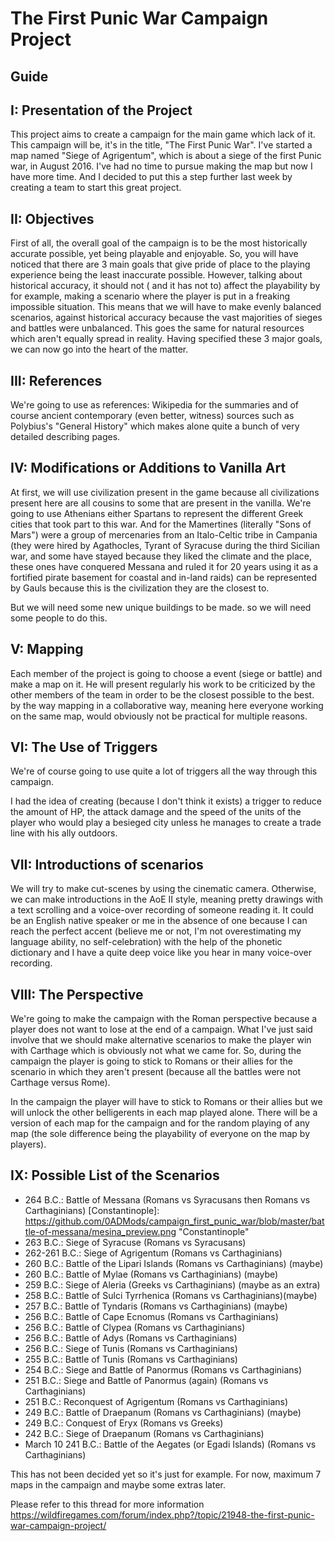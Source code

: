 # The First Punic War Campaign Project

## Guide

## I: Presentation of the Project
This project aims to create a campaign for the main game which lack of it. This campaign will be, it's in the title, "The First Punic War". I've started a map named "Siege of Agrigentum", which is about a siege of the first Punic war, in August 2016. I've had no time to pursue making the map but now I have more time. And I decided to put this a step further last week by creating a team to start this great project.


## II: Objectives
First of all, the overall goal of the campaign is to be the most historically accurate possible, yet being playable and enjoyable. So, you will have noticed that there are 3 main goals that give pride of place to the playing experience being the least inaccurate possible. However, talking about historical accuracy, it should not ( and it has not to) affect the playability by for example, making a scenario where the player is put in a freaking impossible situation. This means that we will have to make evenly balanced scenarios, against historical accuracy because the vast majorities of sieges and battles were unbalanced. This goes the same for natural resources which aren't equally spread in reality. Having specified these 3 major goals, we can now go into the heart of the matter.

## III: References
We're going to use as references: Wikipedia for the summaries and of course ancient contemporary (even better, witness) sources such as Polybius's "General History" which makes alone quite a bunch of very detailed describing pages.

## IV: Modifications or Additions to Vanilla Art
At first, we will use civilization present in the game because all civilizations present here are all cousins to some that are present in the vanilla. We're going to use Athenians either Spartans to represent the different Greek cities that took part to this war. And for the Mamertines (literally "Sons of Mars") were a group of mercenaries from an Italo-Celtic tribe in Campania (they were hired by Agathocles, Tyrant of Syracuse during the third Sicilian war, and some have stayed because they liked the climate and the place, these ones have conquered Messana and ruled it for 20 years using it as a fortified pirate basement for coastal and in-land raids) can be represented by Gauls because this is the civilization they are the closest to.

But we will need some new unique buildings to be made. so we will need some people to do this.

## V: Mapping
Each member of the project is going to choose a event (siege or battle) and make a map on it. He will present regularly his work to be criticized by the other members of the team in order to be the closest possible to the best. by the way mapping in a collaborative way, meaning here everyone working on the same map, would obviously not be practical for multiple reasons.

## VI: The Use of Triggers
We're of course going to use quite a lot of triggers all the way through this campaign.

I had the idea of creating (because I don't think it exists) a trigger to reduce the amount of HP, the attack damage and the speed of the units of the player who would play a besieged city unless he manages to create a trade line with his ally outdoors.

## VII: Introductions of scenarios
We will try to make cut-scenes by using the cinematic camera. Otherwise, we can make introductions in the AoE II style, meaning pretty drawings with a text scrolling and a voice-over recording of someone reading it. It could be an English native speaker or me in the absence of one because I can reach the perfect accent (believe me or not, I'm not overestimating my language ability, no self-celebration) with the help of the phonetic dictionary and I have a quite deep voice like you hear in many voice-over recording.

## VIII: The Perspective
We're going to make the campaign with the Roman perspective because a player does not want to lose at the end of a campaign. What I've just said involve that we should make alternative scenarios to make the player win with Carthage which is obviously not what we came for. So, during the campaign the player is going to stick to Romans or their allies for the scenario in which they aren't present (because all the battles were not Carthage versus Rome).

In the campaign the player will have to stick to Romans or their allies but we will unlock the other belligerents in each map played alone. There will be a version of each map for the campaign and for the random playing of any map (the sole difference being the playability of everyone on the map by players).

## IX: Possible List of the Scenarios
- 264 B.C.: Battle of Messana (Romans vs Syracusans then Romans vs Carthaginians)
[Constantinople]: https://github.com/0ADMods/campaign_first_punic_war/blob/master/battle-of-messana/mesina_preview.png "Constantinople"
- 263 B.C.: Siege of Syracuse (Romans vs Syracusans)
- 262-261 B.C.: Siege of Agrigentum (Romans vs Carthaginians)
- 260 B.C.: Battle of the Lipari Islands (Romans vs Carthaginians) (maybe)
- 260 B.C.: Battle of Mylae (Romans vs Carthaginians) (maybe)
- 259 B.C.: Siege of Aleria (Greeks vs Carthaginians) (maybe as an extra)
- 258 B.C.: Battle of Sulci Tyrrhenica (Romans vs Carthaginians)(maybe)
- 257 B.C.: Battle of Tyndaris (Romans vs Carthaginians) (maybe)
- 256 B.C.: Battle of Cape Ecnomus (Romans vs Carthaginians)
- 256 B.C.: Battle of Clypea (Romans vs Carthaginians)
- 256 B.C.: Battle of Adys (Romans vs Carthaginians)
- 256 B.C.: Siege of Tunis (Romans vs Carthaginians)
- 255 B.C.: Battle of Tunis (Romans vs Carthaginians)
- 254 B.C.: Siege and Battle of Panormus (Romans vs Carthaginians)
- 251 B.C.: Siege and Battle of Panormus (again) (Romans vs Carthaginians)
- 251 B.C.: Reconquest of Agrigentum (Romans vs Carthaginians)
- 249 B.C.: Battle of Draepanum (Romans vs Carthaginians) (maybe)
- 249 B.C.: Conquest of Eryx (Romans vs Greeks)
- 242 B.C.: Siege of Draepanum (Romans vs Carthaginians)
- March 10 241 B.C.: Battle of the Aegates (or Egadi Islands) (Romans vs Carthaginians)

This has not been decided yet so it's just for example. For now, maximum 7 maps in the campaign and maybe some extras later.

Please refer to this thread for more information
https://wildfiregames.com/forum/index.php?/topic/21948-the-first-punic-war-campaign-project/
